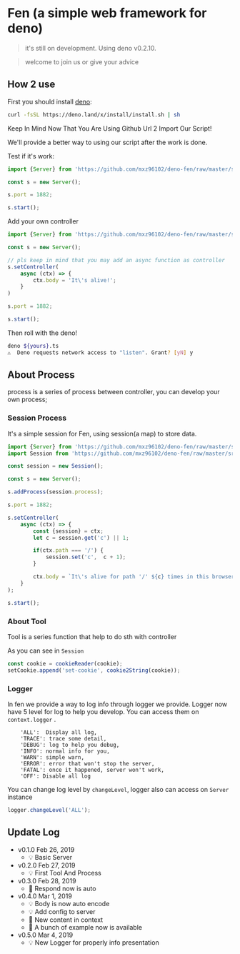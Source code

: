 # Fen (a simple web framework for deno)

> it's still on development. Using deno v0.2.10.

> welcome to join us or give your advice

## How 2 use

First you should install [deno](https://deno.land):

```bash
curl -fsSL https://deno.land/x/install/install.sh | sh
```

Keep In Mind Now That You Are Using Github Url 2 Import Our Script!

We'll provide a better way to using our script after the work is done.

Test if it's work:

```typescript
import {Server} from 'https://github.com/mxz96102/deno-fen/raw/master/src/server.ts';

const s = new Server();

s.port = 1882;

s.start();
```

Add your own controller 
```typescript
import {Server} from 'https://github.com/mxz96102/deno-fen/raw/master/src/server.ts';

const s = new Server();

// pls keep in mind that you may add an async function as controller
s.setController(
    async (ctx) => {
        ctx.body = 'It\'s alive!';
    }
)

s.port = 1882;

s.start();
```

Then roll with the deno!
```bash
deno ${yours}.ts
⚠️  Deno requests network access to "listen". Grant? [yN] y
```

## About Process

process is a series of process between controller, you can develop your own process;

### Session Process
It's a simple session for Fen, using session(a map) to store data.

```typescript
import {Server} from 'https://github.com/mxz96102/deno-fen/raw/master/src/server.ts';
import Session from 'https://github.com/mxz96102/deno-fen/raw/master/src/process/session.ts'

const session = new Session();

const s = new Server();

s.addProcess(session.process);

s.port = 1882;

s.setController(
    async (ctx) => {
        const {session} = ctx;
        let c = session.get('c') || 1;

        if(ctx.path === '/') {
            session.set('c',  c + 1);
        }

        ctx.body = `It\'s alive for path '/' ${c} times in this browser!`;
    }
);

s.start();
```

### About Tool
Tool is a series function that help to do sth with controller

As you can see in `Session`

```typescript
const cookie = cookieReader(cookie);
setCookie.append('set-cookie', cookie2String(cookie));
```

### Logger
In fen we provide a way to log info through logger we provide.
Logger now have 5 level for log to help you develop.
You can access them on `context.logger` .
```
    'ALL':  Display all log,
    'TRACE': trace some detail,
    'DEBUG': log to help you debug,
    'INFO': normal info for you,
    'WARN': simple warn,
    'ERROR': error that won't stop the server,
    'FATAL': once it happened, server won't work,
    'OFF': Disable all log
```

You can change log level by  `changeLevel`, logger also can access on `Server` instance
```typescript
logger.changeLevel('ALL');
```

## Update Log

- v0.1.0 Feb 26, 2019 
    - 💡 Basic Server 
- v0.2.0 Feb 27, 2019 
    - 💡 First Tool And Process
- v0.3.0 Feb 28, 2019 
    - 💄 Respond now is auto
- v0.4.0 Mar 1, 2019
    - 💡 Body is now auto encode
    - 💡 Add config to server
    - 💄 New content in context
    - 🎉 A bunch of example now is available
- v0.5.0 Mar 4, 2019
    - 💡 New Logger for properly info presentation
